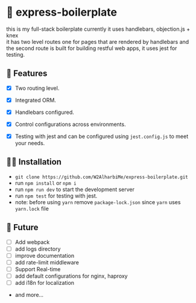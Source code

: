 # 💎 express-boilerplate
this is my full-stack boilerplate currently it uses handlebars, objection.js + knex <br>it has two level routes one for pages that are rendered by handlebars and the second route is built for building restful web apps, it uses jest for testing.

## 🌟 Features
- [x] Two routing level.
- [x] Integrated ORM.
- [x] Handlebars configured.
- [x] Control configurations across environments.
- [x] Testing with jest and can be configured using `jest.config.js` to meet your needs.


## 🐱‍🏍 Installation

- `git clone https://github.com/W2AlharbiMe/express-boilerplate.git`
- run `npm install` or `npm i`
- run `npm run dev` to start the development server
- run `npm test` for testing with jest.
- note: before using `yarn` remove `package-lock.json` since `yarn` uses `yarn.lock` file

## 🔮 Future 
- [ ] Add webpack
- [ ] add logs directory
- [ ] improve documentation
- [ ] add rate-limit middleware
- [ ] Support Real-time
- [ ] add default configurations for nginx, haproxy
- [ ] add i18n for localization
- and more...
